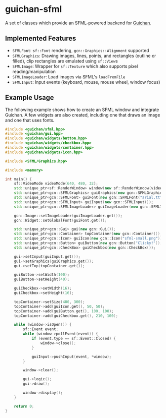 guichan-sfml
============

A set of classes which provide an SFML-powered backend for [Guichan](http://gitorious.org/guichan). 

## Implemented Features ##

* `SFMLFont`: `sf::Font` rendering, `gcn::Graphics::Alignment` supported
* `SFMLGraphics`: Drawing images, lines, points, and rectangles (outline or filled), clip rectangles are emulated using `sf::View`s
* `SFMLImage`: Wrapper for `sf::Texture` which also supports pixel reading/manipulation
* `SFMLImageLoader`: Load images via SFML's `loadFromFile`
* `SFMLInput`: Input events (keyboard, mouse, mouse wheel, window focus)

## Example Usage ##

The following example shows how to create an SFML window and integrate Guichan. A few widgets are also created, including
one that draws an image and one that uses fonts.

```c++
#include <guichan/sfml.hpp>
#include <guichan/gui.hpp>
#include <guichan/widgets/button.hpp>
#include <guichan/widgets/checkbox.hpp>
#include <guichan/widgets/container.hpp>
#include <guichan/widgets/icon.hpp>

#include <SFML/Graphics.hpp>

#include <memory>

int main() {
    sf::VideoMode videoMode(640, 480, 32);
    std::unique_ptr<sf::RenderWindow> window(new sf::RenderWindow(videoMode, "Guichan SFML Test"));
    std::unique_ptr<gcn::SFMLGraphics> guiGraphics(new gcn::SFMLGraphics(*window));
    std::unique_ptr<gcn::SFMLFont> guiFont(new gcn::SFMLFont("arial.ttf", 10));
    std::unique_ptr<gcn::SFMLInput> guiInput(new gcn::SFMLInput());
    std::unique_ptr<gcn::SFMLImageLoader> guiImageLoader(new gcn::SFMLImageLoader());

    gcn::Image::setImageLoader(guiImageLoader.get());
    gcn::Widget::setGlobalFont(guiFont.get());

    std::unique_ptr<gcn::Gui> gui(new gcn::Gui());
    std::unique_ptr<gcn::Container> topContainer(new gcn::Container());
    std::unique_ptr<gcn::Icon> guiIcon(new gcn::Icon("sfml-small.png"));
    std::unique_ptr<gcn::Button> guiButton(new gcn::Button("Clicky!"));
    std::unique_ptr<gcn::CheckBox> guiCheckbox(new gcn::CheckBox());

    gui->setInput(guiInput.get());
    gui->setGraphics(guiGraphics.get());
    gui->setTop(topContainer.get());

    guiButton->setWidth(100);
    guiButton->setHeight(40);

    guiCheckbox->setWidth(16);
    guiCheckbox->setHeight(16);

    topContainer->setSize(400, 300);
    topContainer->add(guiIcon.get(), 50, 50);
    topContainer->add(guiButton.get(), 100, 100);
    topContainer->add(guiCheckbox.get(), 210, 100);

    while (window->isOpen()) {
        sf::Event event;
        while (window->pollEvent(event)) {
            if (event.type == sf::Event::Closed) {
                window->close();
            }

            guiInput->pushInput(event, *window);
        }

        window->clear();

        gui->logic();
        gui->draw();

        window->display();
    }

    return 0;
}
```
